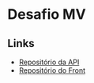 # Desafio MV

## Links  

- [Repositório da API](https://github.com/vitoivan/api-java)  
- [Repositório do Front](https://github.com/vitoivan/mv-desafio-front)